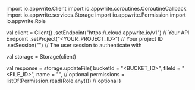 import io.appwrite.Client
import io.appwrite.coroutines.CoroutineCallback
import io.appwrite.services.Storage
import io.appwrite.Permission
import io.appwrite.Role

val client = Client()
    .setEndpoint("https://<REGION>.cloud.appwrite.io/v1") // Your API Endpoint
    .setProject("<YOUR_PROJECT_ID>") // Your project ID
    .setSession("") // The user session to authenticate with

val storage = Storage(client)

val response = storage.updateFile(
    bucketId = "<BUCKET_ID>",
    fileId = "<FILE_ID>",
    name = "<NAME>", // optional
    permissions = listOf(Permission.read(Role.any())) // optional
)
